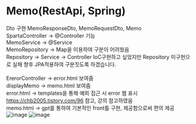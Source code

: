 # Memo(RestApi, Spring)

Dto 구현 MemoResponseDto, MemoRequestDto, Memo <br/>
SpartaController -> @Controller 기능 <br/>
MemoService -> @Service <br/>
MemoRepository -> Map을 이용하여 구분이 어려웠음 <br/>
Repository -> Service -> Controller IoC구현하고 싶었지만 Repository 미구현으로 실패 향후 JPA적용하여 구분짓도록 하겠습니다. <br/>
<br/>
ErerorController -> error.html 보여줌 <br/>
displayMemo -> memo.html 보여줌 <br/>
error.html -> templates을 통해 예외 접근 시 error 웹 표시 https://chb2005.tistory.com/96 참고, 강의 참고하였음 <br/>
memo.html -> gpt를 통하여 기본적인 front틀 구현, 제공함으로써 편의 제공  <br/>
![image](https://github.com/hoonssss/NBCproject/assets/124040137/250e743a-0a3a-4427-9a59-2d40cb4ab173)
![image](https://github.com/hoonssss/NBCproject/assets/124040137/cada0e4c-d315-451b-9d36-3447d3e53e3e)

